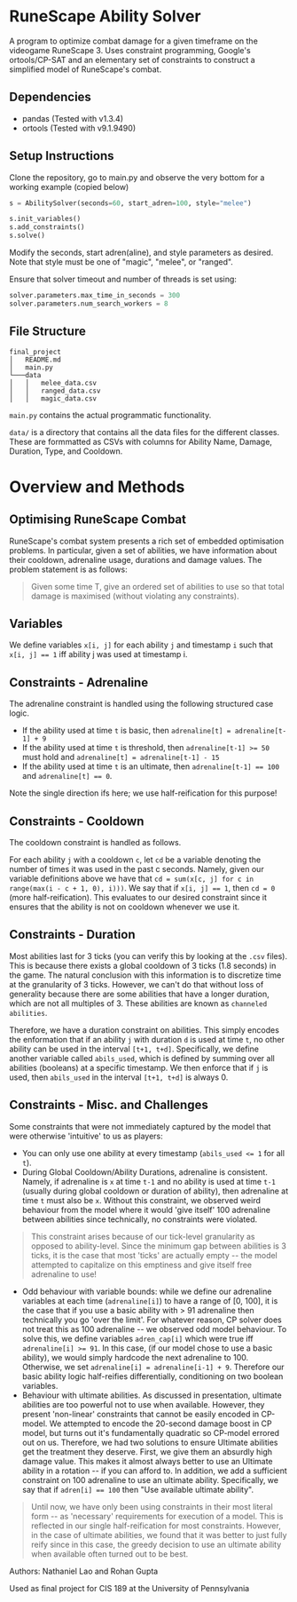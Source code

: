 # RuneScape Ability Solver

A program to optimize combat damage for a given timeframe on the videogame RuneScape 3. Uses constraint programming, Google's ortools/CP-SAT and an elementary set of constraints to construct a simplified model of RuneScape's combat.

## Dependencies

- pandas (Tested with v1.3.4)
- ortools (Tested with v9.1.9490)


## Setup Instructions

Clone the repository, go to main.py and observe the very bottom for a working example (copied below)

```py
s = AbilitySolver(seconds=60, start_adren=100, style="melee")

s.init_variables()
s.add_constraints()
s.solve()
```

Modify the seconds, start adren(aline), and style parameters as desired. Note that style must be one of "magic", "melee", or "ranged".

Ensure that solver timeout and number of threads is set using:

```py
solver.parameters.max_time_in_seconds = 300
solver.parameters.num_search_workers = 8
```

## File Structure

```
final_project
│   README.md
│   main.py   
└───data
│   │   melee_data.csv
│   │   ranged_data.csv
│   │   magic_data.csv
```

`main.py` contains the actual programmatic functionality.

`data/` is a directory that contains all the data files for the different classes. These are formmatted as CSVs with columns for Ability Name, Damage, Duration, Type, and Cooldown.

# Overview and Methods

## Optimising RuneScape Combat


RuneScape's combat system presents a rich set of embedded optimisation problems. In particular, given a set of abilities, we have information about their cooldown, adrenaline usage, durations and damage values. The problem statement is as follows:

>Given some time T, give an ordered set of abilities to use so that total damage is maximised (without violating any constraints).

## Variables

We define variables `x[i, j]` for each ability `j` and timestamp `i` such that `x[i, j] == 1` iff ability j was used at timestamp i.

## Constraints - Adrenaline

The adrenaline constraint is handled using the following structured case logic.

- If the ability used at time `t` is basic, then `adrenaline[t] = adrenaline[t-1] + 9`
- If the ability used at time `t` is threshold, then `adrenaline[t-1] >= 50` must hold and `adrenaline[t] = adrenaline[t-1] - 15`
- If the ability used at time `t` is an ultimate, then `adrenaline[t-1] == 100` and `adrenaline[t] == 0`.

Note the single direction ifs here; we use half-reification for this purpose!

## Constraints - Cooldown

The cooldown constraint is handled as follows.

For each ability `j` with a cooldown `c`, let `cd` be a variable denoting the number of times it was used in the past c seconds. Namely, given our variable definitions above we have that `cd = sum(x[c, j] for c in range(max(i - c + 1, 0), i)))`. We say that if `x[i, j] == 1`, then `cd = 0` (more half-reification). This evaluates to our desired constraint since it ensures that the ability is not on cooldown whenever we use it. 


## Constraints - Duration

Most abilities last for 3 ticks (you can verify this by looking at the `.csv` files). This is because there exists a global cooldown of 3 ticks (1.8 seconds) in the game. The natural conclusion with this information is to discretize time at the granularity of 3 ticks. However, we can't do that without loss of generality because there are some abilities that have a longer duration, which are not all multiples of 3. These abilities are known as `channeled abilities`. 

Therefore, we have a duration constraint on abilities. This simply encodes the enformation that if an ability `j` with duration `d` is used at time `t`, no other ability can be used in the interval `[t+1, t+d]`. Specifically, we define another variable called `abils_used`, which is defined by summing over all abilities (booleans) at a specific timestamp. We then enforce that if `j` is used, then `abils_used` in the interval `[t+1, t+d]` is always 0.

## Constraints - Misc. and Challenges

Some constraints that were not immediately captured by the model that were otherwise 'intuitive' to us as players:

- You can only use one ability at every timestamp (`abils_used <= 1` for all `t`). 
- During Global Cooldown/Ability Durations, adrenaline is consistent. Namely, if adrenaline is `x` at time `t-1` and no ability is used at time `t-1` (usually during global cooldown or duration of ability), then adrenaline at time `t` must also be `x`. Without this constraint, we observed weird behaviour from the model where it would 'give itself' 100 adrenaline between abilities since technically, no constraints were violated.
>  This constraint arises because of our tick-level granularity as opposed to ability-level. Since the minimum gap between abilities is 3 ticks, it is the case that most 'ticks' are actually empty -- the model attempted to capitalize on this emptiness and give itself free adrenaline to use!
- Odd behaviour with variable bounds: while we define our adrenaline variables at each time (`adrenaline[i]`) to have a range of [0, 100], it is the case that if you use a basic ability with > 91 adrenaline then technically you go 'over the limit'. For whatever reason, CP solver does not treat this as 100 adrenaline -- we observed odd model behaviour. To solve this, we define variables `adren_cap[i]` which were true iff `adrenaline[i] >= 91`. In this case, (if our model chose to use a basic ability), we would simply hardcode the next adrenaline to 100. Otherwise, we set `adrenaline[i] = adrenaline[i-1] + 9`. Therefore our basic ability logic half-reifies differentially, conditioning on two boolean variables.
- Behaviour with ultimate abilities. As discussed in presentation, ultimate abilities are too powerful not to use when available. However, they present 'non-linear' constraints that cannot be easily encoded in CP-model. We attempted to encode the 20-second damage boost in CP model, but turns out it's fundamentally quadratic so CP-model errored out on us. Therefore, we had two solutions to ensure Ultimate abilities get the treatment they deserve. First, we give them an absurdly high damage value. This makes it almost always better to use an Ultimate ability in a rotation -- if you can afford to. In addition, we add a sufficient constraint on 100 adrenaline to use an ultimate ability. Specifically, we say that if `adren[i] == 100` then "Use available ultimate ability". 

> Until now, we have only been using constraints in their most literal form -- as 'necessary' requirements for execution of a model. This is reflected in our single half-reification for most constraints. However, in the case of ultimate abilities, we found that it was better to just fully reify since in this case, the greedy decision to use an ultimate ability when available often turned out to be best.


Authors: Nathaniel Lao and Rohan Gupta

Used as final project for CIS 189 at the University of Pennsylvania
